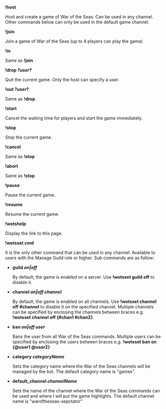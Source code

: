 **!host**

Host and create a game of War of the Seas. Can be used in any channel. Other commands below can only be used in the default game channel.

**!join**

Join a game of War of the Seas (up to 4 players can play the game)

**!in**

Same as **!join**

**!drop ?_user_?**

Quit the current game. Only the host can specify a user.

**!out ?_user_?**

Same as **!drop**

**!start**

Cancel the waiting time for players and start the game immediately.

**!stop**

Stop the current game.

**!cancel**

Same as **!stop**

**!abort**

Same as **!stop**

**!pause**

Pause the current game.

**!resume**

Resume the current game.

**!wotshelp**

Display the link to this page.

**!wotsset _cmd_**

It is the only other command that can be used in any channel. Available to users with the Manage Guild role or higher. Sub commands are as follow:

- **guild _on|off_**

  By default, the game is enabled on a server. Use **!wotsset guild off** to disable it.
     
- **channel _on|off_ _channel_**

  By default, the game is enabled on all channels. Use **!wotsset channel off #channel** to disable it on the specified channel. Multiple channels can be specified by enclosing the channels between braces e.g. **!wotsset channel off {#chan1 #chan2}**.
     
- **ban _on|off_ _user_**

  Bans the user from all War of the Seas commands. Multiple users can be specified by enclosing the users between braces e.g. **!wotsset ban on {@user1 @user2}**
     
- **category _categoryName_**

  Sets the category name where the War of the Seas channels will be managed by the bot. The default category name is "games".
     
- **default_channel _channelName_**

  Sets the name of the channel where the War of the Seas commands can be used and where I will put the game highlights. The default channel name is "waroftheseas-sepctator"
